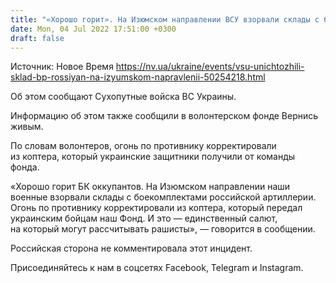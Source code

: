 ```yaml
---
title: "«Хорошо горит». На Изюмском направлении ВСУ взорвали склады с боекомплектами российской артиллерии"
date: Mon, 04 Jul 2022 17:51:00 +0300
draft: false
---
```

Источник: Новое Время https://nv.ua/ukraine/events/vsu-unichtozhili-sklad-bp-rossiyan-na-izyumskom-napravlenii-50254218.html


 Об этом сообщают Сухопутные войска ВС Украины.

Информацию об этом также сообщили в волонтерском фонде Вернись живым.

По словам волонтеров, огонь по противнику корректировали из коптера, который украинские защитники получили от команды фонда.

«Хорошо горит БК оккупантов. На Изюмском направлении наши военные взорвали склады с боекомплектами российской артиллерии. Огонь по противнику корректировали из коптера, который передал украинским бойцам наш Фонд. И это — единственный салют, на который могут рассчитывать рашисты», — говорится в сообщении.

Российская сторона не комментировала этот инцидент.

Присоединяйтесь к нам в соцсетях Facebook, Telegram и Instagram.
